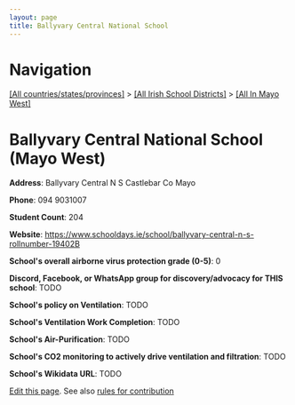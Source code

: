 ```yaml
---
layout: page
title: Ballyvary Central National School
---
```

# Navigation

[[All countries/states/provinces]](../../..) > [[All Irish School Districts]](../..) > [[All In Mayo West]](..)

# Ballyvary Central National School (Mayo West)

**Address**: Ballyvary Central N S Castlebar Co Mayo

**Phone**: 094 9031007

**Student Count**: 204

**Website**: <https://www.schooldays.ie/school/ballyvary-central-n-s-rollnumber-19402B>

**School's overall airborne virus protection grade (0-5)**: 0

**Discord, Facebook, or WhatsApp group for discovery/advocacy for THIS school**: TODO

**School's policy on Ventilation**: TODO

**School's Ventilation Work Completion**: TODO

**School's Air-Purification**: TODO

**School's CO2 monitoring to actively drive ventilation and filtration**: TODO

**School's Wikidata URL**: TODO


[Edit this page](https://github.com/ventilate-schools/Ireland/edit/main/./Mayo_West/Ballyvary_Central_National_School.md). See also [rules for contribution](../../../contribution-rules/)